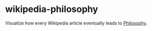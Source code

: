 # wikipedia-philosophy

Visualize how every Wikipedia article eventually leads to
[Philosophy](https://en.wikipedia.org/wiki/Philosophy).
